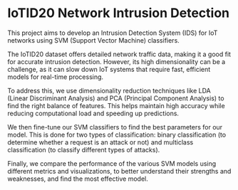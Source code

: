 # IoTID20 Network Intrusion Detection

This project aims to develop an Intrusion Detection System (IDS) for IoT networks using SVM (Support Vector Machine) classifiers.

The IoTID20 dataset offers detailed network traffic data, making it a good fit for accurate intrusion detection. However, its high dimensionality can be a challenge, as it can slow down IoT systems that require fast, efficient models for real-time processing.

To address this, we use dimensionality reduction techniques like LDA (Linear Discriminant Analysis) and PCA (Principal Component Analysis) to find the right balance of features. This helps maintain high accuracy while reducing computational load and speeding up predictions.

We then fine-tune our SVM classifiers to find the best parameters for our model. This is done for two types of classification: binary classification (to determine whether a request is an attack or not) and multiclass classification (to classify different types of attacks).

Finally, we compare the performance of the various SVM models using different metrics and visualizations, to better understand their strengths and weaknesses, and find the most effective model.

